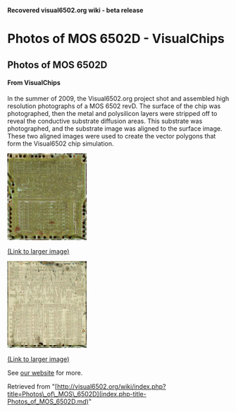 **Recovered visual6502.org wiki - beta release**

# Photos of MOS 6502D - VisualChips

## Photos of MOS 6502D

#### From VisualChips

In the summer of 2009, the Visual6502.org project shot and assembled high resolution photographs of a MOS 6502 revD.  The surface of the chip was photographed, then the metal and polysilicon layers were stripped off to reveal the conductive substrate diffusion areas.  This substrate was photographed, and the substrate image was aligned to the surface image.  These two aligned images were used to create the vector polygons that form the Visual6502 chip simulation.

![6502 top.png](images/thumb/6/60/6502_top.png/180px-6502_top.png)

[(Link to larger image)](index.php-title-File-6502_top.png.md)

![6502 sub.png](images/thumb/c/c1/6502_sub.png/180px-6502_sub.png)

[(Link to larger image)](index.php-title-File-6502_sub.png.md)

See [our website](http://visual6502.org/images/6502/index.html) for more.

Retrieved from "[http://visual6502.org/wiki/index.php?title=Photos\_of\_MOS\_6502D](index.php-title-Photos_of_MOS_6502D.md)"

